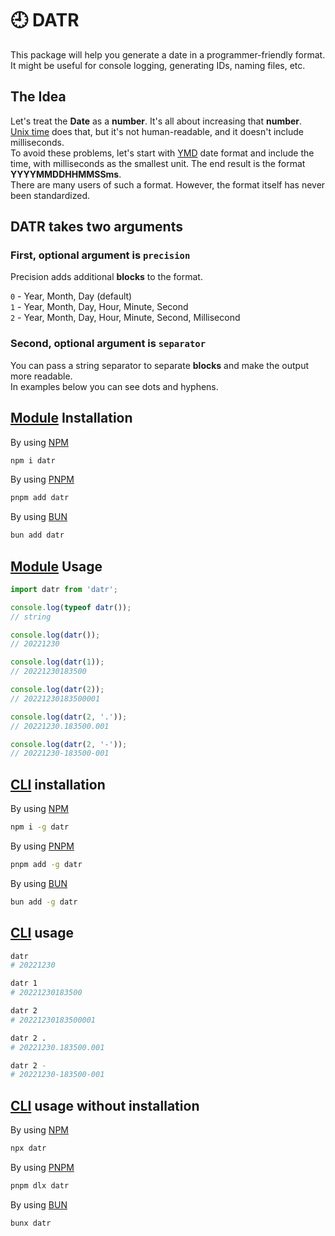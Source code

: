 # 🕘 DATR

This package will help you generate a date in a programmer-friendly format.  
It might be useful for console logging, generating IDs, naming files, etc.

## The Idea

Let's treat the **Date** as a **number**. It's all about increasing that **number**.  
[Unix time](https://en.wikipedia.org/wiki/Unix_time) does that, but it's not human-readable, and it doesn't include milliseconds.  
To avoid these problems, let's start with [YMD](https://en.wikipedia.org/wiki/Date_format_by_country#/media/File:Date_format_by_country_3.svg) date format and include the time, with milliseconds as the smallest unit. The end result is the format **YYYYMMDDHHMMSSms**.  
There are many users of such a format. However, the format itself has never been standardized.

## DATR takes two arguments

### First, optional argument is `precision`

Precision adds additional **blocks** to the format.

`0` - Year, Month, Day (default)  
`1` - Year, Month, Day, Hour, Minute, Second  
`2` - Year, Month, Day, Hour, Minute, Second, Millisecond

### Second, optional argument is `separator`

You can pass a string separator to separate **blocks** and make the output more readable.  
In examples below you can see dots and hyphens.

## [Module](https://nodejs.org/api/esm.html#introduction) Installation

By using [NPM](https://docs.npmjs.com/cli-documentation/install)

```bash
npm i datr
```

By using [PNPM](https://pnpm.io/cli/add)

```bash
pnpm add datr
```

By using [BUN](https://bun.sh/docs/cli/add)

```bash
bun add datr
```

## [Module](https://nodejs.org/api/esm.html#introduction) Usage

```js
import datr from 'datr';

console.log(typeof datr());
// string

console.log(datr());
// 20221230

console.log(datr(1));
// 20221230183500

console.log(datr(2));
// 20221230183500001

console.log(datr(2, '.'));
// 20221230.183500.001

console.log(datr(2, '-'));
// 20221230-183500-001
```

## [CLI](https://en.wikipedia.org/wiki/Command-line_interface) installation

By using [NPM](https://docs.npmjs.com/cli/v10/commands/npm-install#global)

```bash
npm i -g datr
```

By using [PNPM](https://pnpm.io/cli/add#--global--g)

```bash
pnpm add -g datr
```

By using [BUN](https://bun.sh/docs/cli/add#global)

```bash
bun add -g datr
```

## [CLI](https://en.wikipedia.org/wiki/Command-line_interface) usage

```bash
datr
# 20221230

datr 1
# 20221230183500

datr 2
# 20221230183500001

datr 2 .
# 20221230.183500.001

datr 2 -
# 20221230-183500-001
```

## [CLI](https://en.wikipedia.org/wiki/Command-line_interface) usage without installation

By using [NPM](https://docs.npmjs.com/cli/v10/commands/npx)

```bash
npx datr
```

By using [PNPM](https://pnpm.io/cli/dlx)

```bash
pnpm dlx datr
```

By using [BUN](https://bun.sh/docs/cli/bunx)

```bash
bunx datr
```
